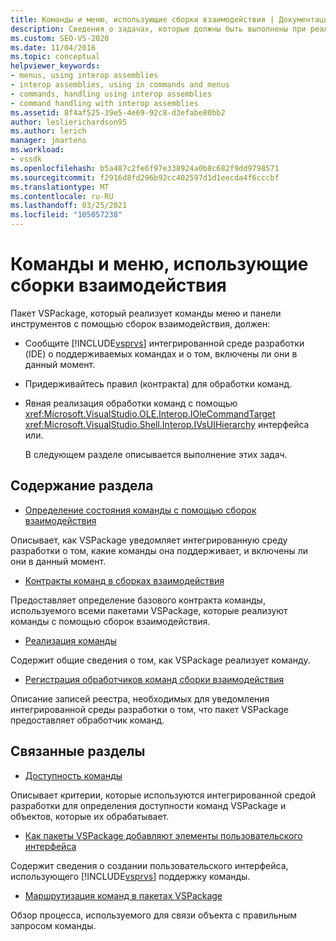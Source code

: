 ```yaml
---
title: Команды и меню, использующие сборки взаимодействия | Документация Майкрософт
description: Сведения о задачах, которые должны быть выполнены при реализации команд меню и панелей инструментов в VSPackage с помощью сборок взаимодействия.
ms.custom: SEO-VS-2020
ms.date: 11/04/2016
ms.topic: conceptual
helpviewer_keywords:
- menus, using interop assemblies
- interop assemblies, using in commands and menus
- commands, handling using interop assemblies
- command handling with interop assemblies
ms.assetid: 8f4af525-39e5-4e69-92c8-d3efabe80bb2
author: leslierichardson95
ms.author: lerich
manager: jmartens
ms.workload:
- vssdk
ms.openlocfilehash: b5a487c2fe6f97e338924a0b8c682f9dd9798571
ms.sourcegitcommit: f2916d8fd296b92cc402597d1d1eecda4f6cccbf
ms.translationtype: MT
ms.contentlocale: ru-RU
ms.lasthandoff: 03/25/2021
ms.locfileid: "105057238"
---
```

# <a name="commands-and-menus-that-use-interop-assemblies"></a>Команды и меню, использующие сборки взаимодействия
Пакет VSPackage, который реализует команды меню и панели инструментов с помощью сборок взаимодействия, должен:

- Сообщите [!INCLUDE[vsprvs](../../code-quality/includes/vsprvs_md.md)] интегрированной среде разработки (IDE) о поддерживаемых командах и о том, включены ли они в данный момент.

- Придерживайтесь правил (контракта) для обработки команд.

- Явная реализация обработки команд с помощью <xref:Microsoft.VisualStudio.OLE.Interop.IOleCommandTarget> <xref:Microsoft.VisualStudio.Shell.Interop.IVsUIHierarchy> интерфейса или.

  В следующем разделе описывается выполнение этих задач.

## <a name="in-this-section"></a>Содержание раздела
- [Определение состояния команды с помощью сборок взаимодействия](../../extensibility/internals/determining-command-status-by-using-interop-assemblies.md)

 Описывает, как VSPackage уведомляет интегрированную среду разработки о том, какие команды она поддерживает, и включены ли они в данный момент.

- [Контракты команд в сборках взаимодействия](../../extensibility/internals/command-contracts-in-interop-assemblies.md)

 Предоставляет определение базового контракта команды, используемого всеми пакетами VSPackage, которые реализуют команды с помощью сборок взаимодействия.

- [Реализация команды](../../extensibility/internals/command-implementation.md)

 Содержит общие сведения о том, как VSPackage реализует команду.

- [Регистрация обработчиков команд сборки взаимодействия](../../extensibility/internals/registering-interop-assembly-command-handlers.md)

 Описание записей реестра, необходимых для уведомления интегрированной среды разработки о том, что пакет VSPackage предоставляет обработчик команд.

## <a name="related-sections"></a>Связанные разделы
- [Доступность команды](../../extensibility/internals/command-availability.md)

 Описывает критерии, которые используются интегрированной средой разработки для определения доступности команд VSPackage и объектов, которые их обрабатывает.

- [Как пакеты VSPackage добавляют элементы пользовательского интерфейса](../../extensibility/internals/how-vspackages-add-user-interface-elements.md)

 Содержит сведения о создании пользовательского интерфейса, использующего [!INCLUDE[vsprvs](../../code-quality/includes/vsprvs_md.md)] поддержку команды.

- [Маршрутизация команд в пакетах VSPackage](../../extensibility/internals/command-routing-in-vspackages.md)

 Обзор процесса, используемого для связи объекта с правильным запросом команды.
